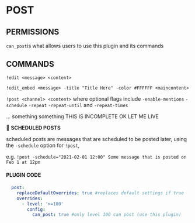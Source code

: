# POST

## PERMISSIONS

`can_post`is what allows users to use this plugin and its commands

## COMMANDS

`!edit <message> <content>`


`!edit_embed <message> -title "Title Here" -color #FFFFFF <maincontent>`

`!post <channel> <content>` where optional flags include `-enable-mentions` `-schedule` `-repeat` `-repeat-until` and `-repeat-times`

... something something THIS IS INCOMPLETE OK LET ME LIVE

📮 **SCHEDULED POSTS**

scheduled posts are messages that are scheduled to be posted later, using the `-schedule` option for `!post`,

 e.g. `!post -schedule="2021-02-01 12:00" Some message that is posted on Feb 1 at 12pm`

#### PLUGIN CODE

```yaml
  post:
    replaceDefaultOverrides: true #replaces default settings if true
    overrides:
      - level: '>=100'
        config:
          can_post: true #only level 100 can post (use this plugin)
```
